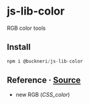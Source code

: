 # js-lib-color

RGB color tools

## Install

```js
npm i @buckneri/js-lib-color
```

## Reference · [Source](https://github.com/ibuckner/js-lib/blob/master/packages/js-lib-color/src/js-lib-color.ts)

* new RGB (*CSS_color*)
